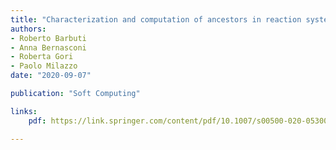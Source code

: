 ```yaml
---
title: "Characterization and computation of ancestors in reaction systems"
authors:
- Roberto Barbuti
- Anna Bernasconi
- Roberta Gori
- Paolo Milazzo
date: "2020-09-07"

publication: "Soft Computing"

links:
    pdf: https://link.springer.com/content/pdf/10.1007/s00500-020-05300-0.pdf

---
```

